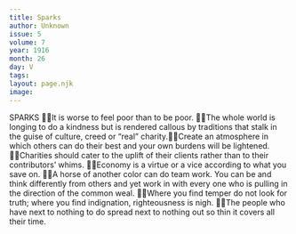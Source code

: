 ```yaml
---
title: Sparks
author: Unknown
issue: 5
volume: 7
year: 1916
month: 26
day: V
tags:
layout: page.njk
image:
---
```

SPARKS It is worse to feel poor than to be poor. The whole world is longing to do a kindness but is rendered callous by traditions that stalk in the guise of culture, creed or “real” charity.Create an atmosphere in which others can do their best and your own burdens will be lightened. Charities should cater to the uplift of their clients rather than to their contributors’ whims. Economy is a virtue or a vice according to what you save on. A horse of another color can do team work. You can be and think differently from others and yet work in with every one who is pulling in the direction of the common weal. Where you find temper do not look for truth; where you find indignation, righteousness is nigh. The people who have next to nothing to do spread next to nothing out so thin it covers all their time. 
